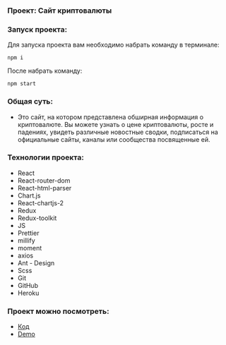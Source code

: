 
### Проект: Сайт криптовалюты
 
### Запуск проекта:

Для запуска проекта вам необходимо набрать команду в терминале:

`npm i`

После набрать команду:

`npm start`

### Общая суть:

- Это сайт, на котором представлена обширная информация о криптовалюте. Вы можете узнать о цене криптовалюты, росте и падениях, увидеть различные новостные сводки, подписаться на официальные сайты, каналы или сообщества посвященные ей.


### Технологии проекта:

- React
- React-router-dom
- React-html-parser
- Chart.js
- React-chartjs-2
- Redux
- Redux-toolkit
- JS
- Prettier
- millify
- moment
- axios
- Ant - Design
- Scss
- Git
- GitHub
- Heroku

### Проект можно посмотреть:

- [Код](https://github.com/Magomed-Suleymanov/Crypto-app) 
- [Demo](https://ancient-inlet-45160.herokuapp.com/)